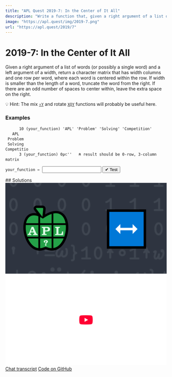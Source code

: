 ```yaml
---
title: "APL Quest 2019-7: In the Center of It All"
description: "Write a function that, given a right argument of a list of words (or possibly a single word) and a left argument of a width, returns a character matrix that has width columns and one row per word, where each word is centered within the row."
image: "https://apl.quest/img/2019-7.png"
url: "https://apl.quest/2019/7"
---
```


# <span class=s>2019-</span>7: In the Center of It All
<!-- Write a function that, given a right argument of a list of words (or possibly a single word) and a left argument of a width, returns a character matrix that has width columns and one row per word, where each word is centered within the row. -->
Given a right argument of a list of words (or possibly a single word) and a left argument of a width, return a character matrix that has width columns and one row per word, where each word is centered within the row. If width is smaller than the length of a word, truncate the word from the right. If there are an odd number of spaces to center within, leave the extra space on the right.

💡 Hint: The mix [`↑Y`](http://help.dyalog.com/latest/Content/Language/Primitive%20Functions/Mix.htm) and rotate [`X⌽Y`](http://help.dyalog.com/latest/Content/Language/Primitive%20Functions/Rotate.htm) functions will probably be useful here.

### Examples

```APL
      10 (your_function) 'APL' 'Problem' 'Solving' 'Competition'
   APL   
 Problem   
 Solving  
Competitio
      3 (your_function) 0⍴⊂''   ⍝ result should be 0-row, 3-column matrix      
```
<div class="pdiv">
  <code onclick="p_Input.focus()">your_function ← </code><input id="p_Input" autocomplete="off" spellcheck="false" oninput="this.parentElement.querySelector`button`.disabled=false;localStorage.setItem(window.location.pathname,this.value)" onkeypress="subm(event)">
  <button onclick="alert$.next`Testing…`;submitSolution`p`" class="md-button md-button--primary">&#x2714; Test</button>
</div>
<blockquote id="p_Output"></blockquote>
## Solutions
<div onclick="play(this)" title="Video on YouTube" class="yt">
<img alt="Video Thumbnail" src="../../img/2019-7.png">
<img alt="YouTube" src="../../img/yt-big.png">
</div>
<a href="https://chat.stackexchange.com/transcript/52405?m=63558554#63558554" target="_blank" class="md-button md-button--primary">Chat transcript</a>
<a href="https://github.com/abrudz/apl_quest/tree/main/2019/7.apl" target="_blank" class="md-button md-button--primary right">Code on GitHub</a>

<script>
    testCases={"a":[["10","'APL' 'Problem' 'Solving' 'Competition'"],["?15","{(⎕A,819⌶⎕A)[?⍴⍨⍵]⊂⍨(⍳⍵)∊⍵?⍨3+?7}52"]],"b":[["3+?10","'APL'"],["?10",",⊂'Competition'"],["?15","0⍴⊂''"]],"f":"{{⍵⌽⍨⌈¯0.5×⍵+.=' '}↑⍺↑¨,⊆,⍵}","p":"{⎕FMT'.*'⎕R'&'⍠'EOL' 'CR'⍠'NEOL'1↑⍣≡⍵}"}
    p_Input.value=localStorage.getItem(window.location.pathname)
    play=e=>e.outerHTML=`<iframe src="https://www.youtube.com/embed/Bhov522Jz7o?list=PLYKQVqyrAEj9wDIUyLDGtDAFTKY38BUMN&autoplay=1" title="<span class=s>2019-</span>7: In the Center of It All (APL Quest 2019-7)" frameborder="0" allow="accelerometer; autoplay; clipboard-write; encrypted-media; gyroscope; picture-in-picture; web-share" referrerpolicy="strict-origin-when-cross-origin" allowfullscreen></iframe>`
</script>
